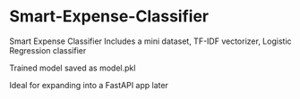 # Smart-Expense-Classifier
Smart Expense Classifier
Includes a mini dataset, TF-IDF vectorizer, Logistic Regression classifier

Trained model saved as model.pkl

Ideal for expanding into a FastAPI app later
